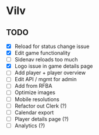 # Vilv

## TODO
- [x] Reload for status change issue
- [x] Edit game functionality
- [ ] Sidenav reloads too much
- [x] Logo issue in game details page
- [ ] Add player + player overview
- [ ] Edit API / mgmt for admin
- [ ] Add from RFBA
- [ ] Optimize images
- [ ] Mobile resolutions
- [ ] Refactor out Clerk (?)
- [ ] Calendar export
- [ ] Player details page (?)
- [ ] Analytics (?)